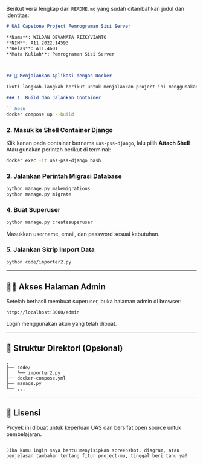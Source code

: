 Berikut versi lengkap dari `README.md` yang sudah ditambahkan judul dan identitas:

````markdown
# UAS Capstone Project Pemrograman Sisi Server

**Nama**: WILDAN DEVANATA RIZKYVIANTO  
**NIM**: A11.2022.14593  
**Kelas**: A11.4601  
**Mata Kuliah**: Pemrograman Sisi Server

---

## 🐳 Menjalankan Aplikasi dengan Docker

Ikuti langkah-langkah berikut untuk menjalankan project ini menggunakan Docker:

### 1. Build dan Jalankan Container

```bash
docker compose up --build
````

### 2. Masuk ke Shell Container Django

Klik kanan pada container bernama `uas-pss-django`, lalu pilih **Attach Shell**
Atau gunakan perintah berikut di terminal:

```bash
docker exec -it uas-pss-django bash
```

### 3. Jalankan Perintah Migrasi Database

```bash
python manage.py makemigrations
python manage.py migrate
```

### 4. Buat Superuser

```bash
python manage.py createsuperuser
```

Masukkan username, email, dan password sesuai kebutuhan.

### 5. Jalankan Skrip Import Data

```bash
python code/importer2.py
```

---

## 🧑‍💻 Akses Halaman Admin

Setelah berhasil membuat superuser, buka halaman admin di browser:

```
http://localhost:8000/admin
```

Login menggunakan akun yang telah dibuat.

---

## 📂 Struktur Direktori (Opsional)

```
.
├── code/
│   └── importer2.py
├── docker-compose.yml
├── manage.py
└── ...
```

---

## 📝 Lisensi

Proyek ini dibuat untuk keperluan UAS dan bersifat open source untuk pembelajaran.

```

Jika kamu ingin saya bantu menyisipkan screenshot, diagram, atau penjelasan tambahan tentang fitur project-mu, tinggal beri tahu ya!
```
